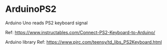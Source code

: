 # ArduinoPS2

Arduino Uno reads PS2 keyboard signal


Ref: https://www.instructables.com/Connect-PS2-Keyboard-to-Arduino/

Arduino library
Ref: https://www.pjrc.com/teensy/td_libs_PS2Keyboard.html
